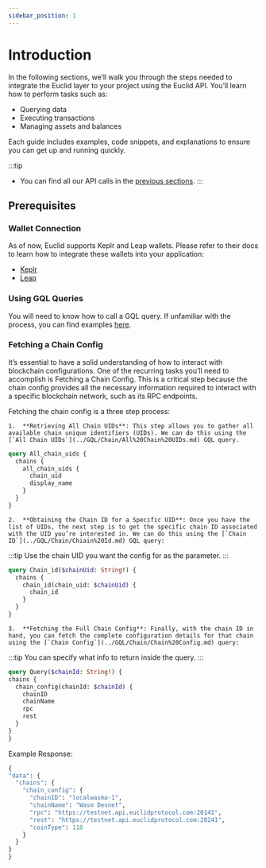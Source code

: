 ```yaml
---
sidebar_position: 1
---
```

# Introduction

In the following sections, we’ll walk you through the steps needed to integrate the Euclid layer to your project using the Euclid API. You’ll learn how to perform tasks such as:
- Querying data 
- Executing transactions
- Managing assets and balances

 Each guide includes examples, code snippets, and explanations to ensure you can get up and running quickly.

 :::tip 
 - You can find all our API calls in the [previous sections](../Intro.md).
 :::

## Prerequisites 

### Wallet Connection
As of now, Euclid supports Keplr and Leap wallets. Please refer to their docs to learn how to integrate these wallets into your application:
- [Keplr](https://docs.keplr.app/api/)
- [Leap](https://docs.leapwallet.io/cosmos/for-dapps-connect-to-leap/api-reference)

### Using GQL Queries
You will need to know how to call a GQL query. If unfamiliar with the process, you can find examples [here](../GQL/GQL%20Calls.md).

### Fetching a Chain Config 

It’s essential to have a solid understanding of how to interact with blockchain configurations. One of the recurring tasks you’ll need to accomplish is Fetching a Chain Config. This is a critical step because the chain config provides all the necessary information required to interact with a specific blockchain network, such as its RPC endpoints.

Fetching the chain config is a three step process:

	1.	**Retrieving All Chain UIDs**: This step allows you to gather all available chain unique identifiers (UIDs). We can do this using the [`All Chain UIDs`](../GQL/Chain/All%20Chain%20UIDs.md) GQL query.
```graphql
query All_chain_uids {
  chains {
    all_chain_uids {
      chain_uid
      display_name
    }
  }
}
```
	2.	**Obtaining the Chain ID for a Specific UID**: Once you have the list of UIDs, the next step is to get the specific chain ID associated with the UID you’re interested in. We can do this using the [`Chain ID`](../GQL/Chain/Chiain%20Id.md) GQL query:
  :::tip
  Use the chain UID you want the config for as the parameter.
  :::

```graphql
query Chain_id($chainUid: String!) {
  chains {
    chain_id(chain_uid: $chainUid) {
      chain_id
    }
  }
}
``` 
	3.	**Fetching the Full Chain Config**: Finally, with the chain ID in hand, you can fetch the complete configuration details for that chain using the [`Chain Config`](../GQL/Chain/Chain%20Config.md) query:
  :::tip
  You can specify what info to return inside the query.
  :::

  ```graphql
query Query($chainId: String!) {
  chains {
    chain_config(chainId: $chainId) {
      chainID
      chainName
      rpc
      rest
    }
  }
}
  ```
  Example Response:

  ```graphql
{
  "data": {
    "chains": {
      "chain_config": {
        "chainID": "localwasma-1",
        "chainName": "Wasm Devnet",
        "rpc": "https://testnet.api.euclidprotocol.com:20141",
        "rest": "https://testnet.api.euclidprotocol.com:20241",
        "coinType": 118
      }
    }
  }
}
  ```
